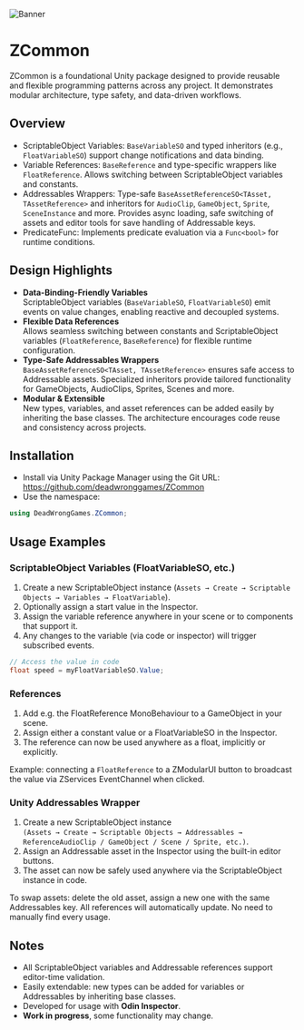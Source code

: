 ![Banner](https://raw.githubusercontent.com/deadwronggames/ZSharedAssets/main/Banner_Zombie.jpg)

# ZCommon
ZCommon is a foundational Unity package designed to provide reusable and flexible programming patterns across any project. It demonstrates modular architecture, type safety, and data-driven workflows.


## Overview
- ScriptableObject Variables: ```BaseVariableSO``` and typed inheritors (e.g., ```FloatVariableSO```) support change notifications and data binding.
- Variable References: ```BaseReference``` and type-specific wrappers like ```FloatReference```. Allows switching between ScriptableObject variables and constants.
- Addressables Wrappers: Type-safe ```BaseAssetReferenceSO<TAsset, TAssetReference>``` and inheritors for ```AudioClip```, ```GameObject```, ```Sprite```, ```SceneInstance``` and more. Provides async loading, safe switching of assets and editor tools for save handling of Addressable keys.
- PredicateFunc: Implements predicate evaluation via a ```Func<bool>``` for runtime conditions.


## Design Highlights
- **Data-Binding-Friendly Variables**  
  ScriptableObject variables (`BaseVariableSO`, `FloatVariableSO`) emit events on value changes, enabling reactive and decoupled systems.
- **Flexible Data References**  
  Allows seamless switching between constants and ScriptableObject variables (`FloatReference`, `BaseReference`) for flexible runtime configuration.
- **Type-Safe Addressables Wrappers**  
  `BaseAssetReferenceSO<TAsset, TAssetReference>` ensures safe access to Addressable assets. Specialized inheritors provide tailored functionality for GameObjects, AudioClips, Sprites, Scenes and more.
- **Modular & Extensible**  
  New types, variables, and asset references can be added easily by inheriting the base classes. The architecture encourages code reuse and consistency across projects.


## Installation
- Install via Unity Package Manager using the Git URL: https://github.com/deadwronggames/ZCommon
- Use the namespace: 
```csharp 
using DeadWrongGames.ZCommon;
```


## Usage Examples

### ScriptableObject Variables (FloatVariableSO, etc.)
1. Create a new ScriptableObject instance (`Assets → Create → Scriptable Objects → Variables → FloatVariable`).
2. Optionally assign a start value in the Inspector.
3. Assign the variable reference anywhere in your scene or to components that support it.
4. Any changes to the variable (via code or inspector) will trigger subscribed events.

```csharp
// Access the value in code
float speed = myFloatVariableSO.Value;
```

### References
1. Add e.g. the FloatReference MonoBehaviour to a GameObject in your scene.
2. Assign either a constant value or a FloatVariableSO in the Inspector.
3. The reference can now be used anywhere as a float, implicitly or explicitly.

Example: connecting a ```FloatReference``` to a ZModularUI button to broadcast the value via ZServices EventChannel when clicked.

### Unity Addressables Wrapper
1. Create a new ScriptableObject instance<br>```(Assets → Create → Scriptable Objects → Addressables → ReferenceAudioClip / GameObject / Scene / Sprite, etc.)```.
2. Assign an Addressable asset in the Inspector using the built-in editor buttons.
3. The asset can now be safely used anywhere via the ScriptableObject instance in code.

To swap assets: delete the old asset, assign a new one with the same Addressables key. All references will automatically update. No need to manually find every usage.


## Notes
- All ScriptableObject variables and Addressable references support editor-time validation.
- Easily extendable: new types can be added for variables or Addressables by inheriting base classes.
- Developed for usage with **Odin Inspector**.
- **Work in progress**, some functionality may change.

